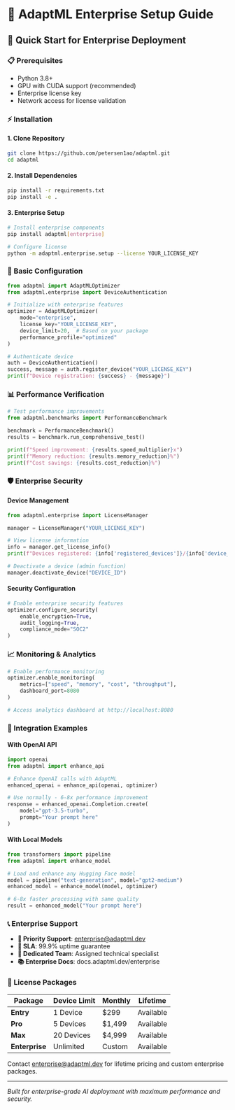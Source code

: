 # 🏢 **AdaptML Enterprise Setup Guide**

## 🚀 **Quick Start for Enterprise Deployment**

### **📋 Prerequisites**
- Python 3.8+
- GPU with CUDA support (recommended)
- Enterprise license key
- Network access for license validation

### **⚡ Installation**

#### **1. Clone Repository**
```bash
git clone https://github.com/petersen1ao/adaptml.git
cd adaptml
```

#### **2. Install Dependencies**
```bash
pip install -r requirements.txt
pip install -e .
```

#### **3. Enterprise Setup**
```bash
# Install enterprise components
pip install adaptml[enterprise]

# Configure license
python -m adaptml.enterprise.setup --license YOUR_LICENSE_KEY
```

### **🔧 Basic Configuration**

```python
from adaptml import AdaptMLOptimizer
from adaptml.enterprise import DeviceAuthentication

# Initialize with enterprise features
optimizer = AdaptMLOptimizer(
    mode="enterprise",
    license_key="YOUR_LICENSE_KEY",
    device_limit=20,  # Based on your package
    performance_profile="optimized"
)

# Authenticate device
auth = DeviceAuthentication()
success, message = auth.register_device("YOUR_LICENSE_KEY")
print(f"Device registration: {success} - {message}")
```

### **📊 Performance Verification**

```python
# Test performance improvements
from adaptml.benchmarks import PerformanceBenchmark

benchmark = PerformanceBenchmark()
results = benchmark.run_comprehensive_test()

print(f"Speed improvement: {results.speed_multiplier}x")
print(f"Memory reduction: {results.memory_reduction}%")
print(f"Cost savings: {results.cost_reduction}%")
```

### **🛡️ Enterprise Security**

#### **Device Management**
```python
from adaptml.enterprise import LicenseManager

manager = LicenseManager("YOUR_LICENSE_KEY")

# View license information
info = manager.get_license_info()
print(f"Devices registered: {info['registered_devices']}/{info['device_limit']}")

# Deactivate a device (admin function)
manager.deactivate_device("DEVICE_ID")
```

#### **Security Configuration**
```python
# Enable enterprise security features
optimizer.configure_security(
    enable_encryption=True,
    audit_logging=True,
    compliance_mode="SOC2"
)
```

### **📈 Monitoring & Analytics**

```python
# Enable performance monitoring
optimizer.enable_monitoring(
    metrics=["speed", "memory", "cost", "throughput"],
    dashboard_port=8080
)

# Access analytics dashboard at http://localhost:8080
```

### **🔗 Integration Examples**

#### **With OpenAI API**
```python
import openai
from adaptml import enhance_api

# Enhance OpenAI calls with AdaptML
enhanced_openai = enhance_api(openai, optimizer)

# Use normally - 6-8x performance improvement
response = enhanced_openai.Completion.create(
    model="gpt-3.5-turbo",
    prompt="Your prompt here"
)
```

#### **With Local Models**
```python
from transformers import pipeline
from adaptml import enhance_model

# Load and enhance any Hugging Face model
model = pipeline("text-generation", model="gpt2-medium")
enhanced_model = enhance_model(model, optimizer)

# 6-8x faster processing with same quality
result = enhanced_model("Your prompt here")
```

### **📞 Enterprise Support**

- **📧 Priority Support**: enterprise@adaptml.dev
- **🎯 SLA**: 99.9% uptime guarantee
- **🤝 Dedicated Team**: Assigned technical specialist
- **📚 Enterprise Docs**: docs.adaptml.dev/enterprise

### **💼 License Packages**

| Package | Device Limit | Monthly | Lifetime |
|---------|-------------|---------|----------|
| **Entry** | 1 Device | $299 | Available |
| **Pro** | 5 Devices | $1,499 | Available |
| **Max** | 20 Devices | $4,999 | Available |
| **Enterprise** | Unlimited | Custom | Available |

Contact enterprise@adaptml.dev for lifetime pricing and custom enterprise packages.

---

*Built for enterprise-grade AI deployment with maximum performance and security.*
